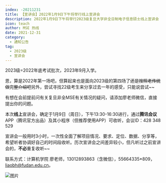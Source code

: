 ```yaml
---
index: -20211231
title: 【宣讲会】2022年1月9日下午将举行线上宣讲会
description: 2022年1月9日下午将举行2023级复旦大学非全日制电子信息硕士线上宣讲会
icon: teach
author: MSE 热线
date: 2021-12-31
category:
  - 通知公告
tag:
  - 2023级
  - 宣讲会
---
```


2023级=2022年底考试批次，2023年9月入学。

恩，算是2022年第一场吧，但算起来也是面向2023级的第四场了~~还是按照老传统做完整介绍吧~~另外，尝试寻找22级考生来分享过去一年的感受，只能说尝试~~

有想在会前提前问有关复旦非全MSE有关情况的疑问，请添加廖老师微信，直接提出你的问题。

本次**线上**宣讲会，确定于1月9日（周日），下午13:30-16:30进行，通过**腾讯会议**APP（腾讯官方出品）及其小程序（但推荐使用APP）可收听，会议ID：428 348 529

宣讲会一般用时3小时，一次性全面了解项目情况、要求、定位、数据、分享等，希望听者协调好自己的时间段收听。历次宣讲会之间差异较小，但凡听过之前宣讲会的，**不必**重复收听~~

联系方式：计算机学院 廖老师，13012893863（含微信），55664335*809，liaobh@fudan.edu.cn。

![图片](https://zhuye-1308301598.file.myqcloud.com/markdown/640-20220501155815316.jpeg)